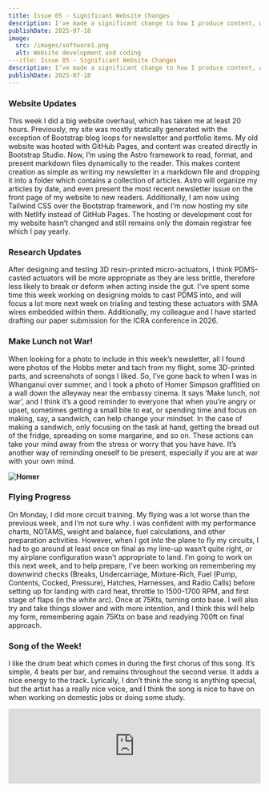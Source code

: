 ```yaml
---
title: Issue 05 - Significant Website Changes
description: I've made a significant change to how I produce content, which makes it easier for me to write newsletter and portfolio entries. Read this week's issue to find out more!
publishDate: 2025-07-18
image:
  src: /images/software1.png
  alt: Website development and coding
---itle: Issue 05 - Significant Website Changes
description: I’ve made a significant change to how I produce content, which makes it easier for me to write newsletter and portfolio entries. Read this week's issue to find out more!
publishDate: 2025-07-18
---
```


### Website Updates

This week I did a big website overhaul, which has taken me at least 20 hours. Previously, my site was mostly statically generated with the exception of Bootstrap blog loops for newsletter and portfolio items. My old website was hosted with GitHub Pages, and content was created directly in Bootstrap Studio. Now, I’m using the Astro framework to read, format, and present markdown files dynamically to the reader. This makes content creation as simple as writing my newsletter in a markdown file and dropping it into a folder which contains a collection of articles. Astro will organize my articles by date, and even present the most recent newsletter issue on the front page of my website to new readers. Additionally, I am now using Tailwind CSS over the Bootstrap framework, and I’m now hosting my site with Netlify instead of GitHub Pages. The hosting or development cost for my website hasn’t changed and still remains only the domain registrar fee which I pay yearly.

### Research Updates

After designing and testing 3D resin-printed micro-actuators, I think PDMS-casted actuators will be more appropriate as they are less brittle, therefore less likely to break or deform when acting inside the gut. I’ve spent some time this week working on designing molds to cast PDMS into, and will focus a lot more next week on trialing and testing these actuators with SMA wires embedded within them. Additionally, my colleague and I have started drafting our paper submission for the ICRA conference in 2026.

### Make Lunch not War!

When looking for a photo to include in this week’s newsletter, all I found were photos of the Hobbs meter and tach from my flight, some 3D-printed parts, and screenshots of songs I liked. So, I’ve gone back to when I was in Whanganui over summer, and I took a photo of Homer Simpson graffitied on a wall down the alleyway near the embassy cinema. It says ‘Make lunch, not war’, and I think it’s a good reminder to everyone that when you’re angry or upset, sometimes getting a small bite to eat, or spending time and focus on making, say, a sandwich, can help change your mindset. In the case of making a sandwich, only focusing on the task at hand, getting the bread out of the fridge, spreading on some margarine, and so on. These actions can take your mind away from the stress or worry that you have have. It’s another way of reminding oneself to be present, especially if you are at war with your own mind.

**![Homer](/images/homer.jpeg)**

### Flying Progress

On Monday, I did more circuit training. My flying was a lot worse than the previous week, and I’m not sure why. I was confident with my performance charts, NOTAMS, weight and balance, fuel calculations, and other preparation activities. However, when I got into the plane to fly my circuits, I had to go around at least once on final as my line-up wasn’t quite right, or my airplane configuration wasn’t appropriate to land. I’m going to work on this next week, and to help prepare, I’ve been working on remembering my downwind checks (Breaks, Undercarriage, Mixture-Rich, Fuel (Pump, Contents, Cocked, Pressure), Hatches, Harnesses, and Radio Calls) before setting up for landing with card heat, throttle to 1500-1700 RPM, and first stage of flaps (in the white arc). Once at 75Kts, turning onto base. I will also try and take things slower and with more intention, and I think this will help my form, remembering again 75Kts on base and readying 700ft on final approach.

### Song of the Week!

I like the drum beat which comes in during the first chorus of this song. It’s simple, 4 beats per bar, and remains throughout the second verse. It adds a nice energy to the track. Lyrically, I don’t think the song is anything special, but the artist has a really nice voice, and I think the song is nice to have on when working on domestic jobs or doing some study.

<iframe allow="autoplay *; encrypted-media *;" frameborder="0" height="150" style="width:100%;max-width:660px;overflow:hidden;background:transparent;" sandbox="allow-forms allow-popups allow-same-origin allow-scripts allow-storage-access-by-user-activation allow-top-navigation-by-user-activation" src="https://embed.music.apple.com/nz/album/backseat-of-my-mind/1651371808?i=1651372237"></iframe>